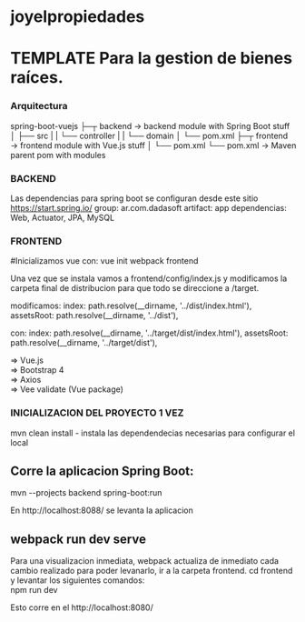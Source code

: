 # joyelpropiedades

# TEMPLATE Para la gestion de bienes raíces.

### Arquitectura

spring-boot-vuejs
├─┬ backend → backend module with Spring Boot stuff
│ ├── src
| | └── controller
| | └── domain
│ └── pom.xml
├─┬ frontend → frontend module with Vue.js stuff
│ └── pom.xml
└── pom.xml → Maven parent pom with modules

### BACKEND
Las dependencias para spring boot se configuran desde este sitio
https://start.spring.io/
group: ar.com.dadasoft
artifact: app
dependencias:  Web, Actuator, JPA, MySQL
### FRONTEND

#Inicializamos vue con:
vue init webpack frontend

Una vez que se instala vamos a 
frontend/config/index.js y modificamos la carpeta final de distribucion
para que todo se direccione a /target.

modificamos:
index: path.resolve(__dirname, '../dist/index.html'),
assetsRoot: path.resolve(__dirname, '../dist'),

con:
index: path.resolve(__dirname, '../target/dist/index.html'),
assetsRoot: path.resolve(__dirname, '../target/dist'),

=> Vue.js <br/>
=> Bootstrap 4 <br/>
=> Axios <br/>
=> Vee validate (Vue package)


### INICIALIZACION DEL PROYECTO 1 VEZ
mvn clean install - instala las dependendecias necesarias para configurar el local 

## Corre la aplicacion Spring Boot:
mvn --projects backend spring-boot:run

En http://localhost:8088/ se levanta la aplicacion 

## webpack run dev serve
Para una visualizacion inmediata, webpack actualiza de inmediato cada cambio realizado para poder levanarlo, ir a la carpeta frontend. cd frontend y levantar los siguientes comandos: <br>
 npm run dev

 Esto corre en el http://localhost:8080/ 


